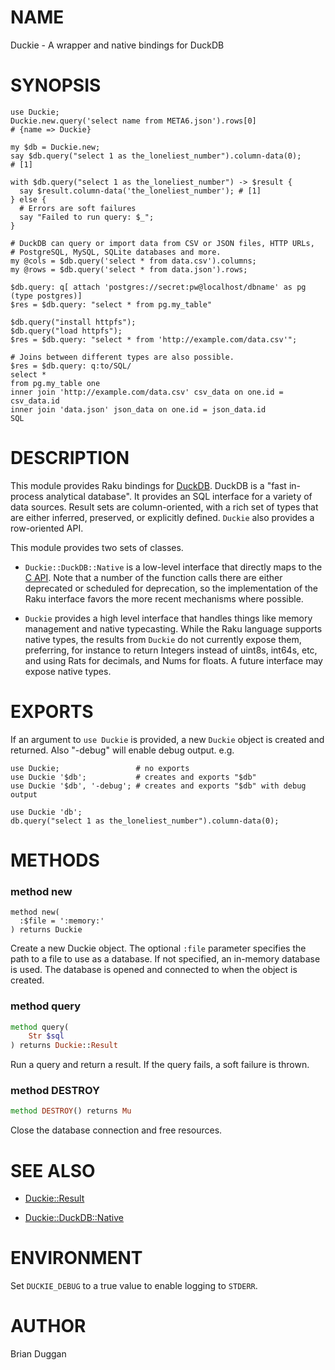 NAME
====

Duckie - A wrapper and native bindings for DuckDB

SYNOPSIS
========

    use Duckie;
    Duckie.new.query('select name from META6.json').rows[0]
    # {name => Duckie}

    my $db = Duckie.new;
    say $db.query("select 1 as the_loneliest_number").column-data(0);
    # [1]

    with $db.query("select 1 as the_loneliest_number") -> $result {
      say $result.column-data('the_loneliest_number'); # [1]
    } else {
      # Errors are soft failures
      say "Failed to run query: $_";
    }

    # DuckDB can query or import data from CSV or JSON files, HTTP URLs,
    # PostgreSQL, MySQL, SQLite databases and more.
    my @cols = $db.query('select * from data.csv').columns;
    my @rows = $db.query('select * from data.json').rows;

    $db.query: q[ attach 'postgres://secret:pw@localhost/dbname' as pg (type postgres)]
    $res = $db.query: "select * from pg.my_table"

    $db.query("install httpfs");
    $db.query("load httpfs");
    $res = $db.query: "select * from 'http://example.com/data.csv'";

    # Joins between different types are also possible.
    $res = $db.query: q:to/SQL/
    select *
    from pg.my_table one
    inner join 'http://example.com/data.csv' csv_data on one.id = csv_data.id
    inner join 'data.json' json_data on one.id = json_data.id
    SQL

DESCRIPTION
===========

This module provides Raku bindings for [DuckDB](https://duckdb.org/). DuckDB is a "fast in-process analytical database". It provides an SQL interface for a variety of data sources. Result sets are column-oriented, with a rich set of types that are either inferred, preserved, or explicitly defined. `Duckie` also provides a row-oriented API.

This module provides two sets of classes.

  * `Duckie::DuckDB::Native` is a low-level interface that directly maps to the [C API](https://duckdb.org/docs/api/c/api.html). Note that a number of the function calls there are either deprecated or scheduled for deprecation, so the implementation of the Raku interface favors the more recent mechanisms where possible.

  * `Duckie` provides a high level interface that handles things like memory management and native typecasting. While the Raku language supports native types, the results from `Duckie` do not currently expose them, preferring, for instance to return Integers instead of uint8s, int64s, etc, and using Rats for decimals, and Nums for floats. A future interface may expose native types.

EXPORTS
=======

If an argument to `use Duckie` is provided, a new `Duckie` object is created and returned. Also "-debug" will enable debug output. e.g.

    use Duckie;                 # no exports
    use Duckie '$db';           # creates and exports "$db"
    use Duckie '$db', '-debug'; # creates and exports "$db" with debug output

    use Duckie 'db';
    db.query("select 1 as the_loneliest_number").column-data(0);

METHODS
=======

### method new

    method new(
      :$file = ':memory:'
    ) returns Duckie

Create a new Duckie object. The optional `:file` parameter specifies the path to a file to use as a database. If not specified, an in-memory database is used. The database is opened and connected to when the object is created.

### method query

```raku
method query(
    Str $sql
) returns Duckie::Result
```

Run a query and return a result. If the query fails, a soft failure is thrown.

### method DESTROY

```raku
method DESTROY() returns Mu
```

Close the database connection and free resources.

SEE ALSO
========

  * [Duckie::Result](https://github.com/bduggan/raku-duckie/blob/main/docs/lib/Duckie/Result.md)

  * [Duckie::DuckDB::Native](https://github.com/bduggan/raku-duckie/blob/main/docs/lib/Duckie/DuckDB/Native.md)

ENVIRONMENT
===========

Set `DUCKIE_DEBUG` to a true value to enable logging to `STDERR`.

AUTHOR
======

Brian Duggan

